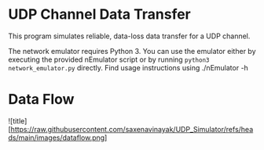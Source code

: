 # UDP Channel Data Transfer
This program simulates reliable, data-loss data transfer for a UDP channel.

The network emulator requires Python 3. You can use the emulator either by executing the provided nEmulator script or by running `python3 network_emulator.py` directly. 
Find usage instructions using ./nEmulator -h

# Data Flow
![title][https://raw.githubusercontent.com/saxenavinayak/UDP_Simulator/refs/heads/main/images/dataflow.png]
